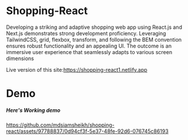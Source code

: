 # Shopping-React

Developing a striking and adaptive shopping web app using React.js and Next.js demonstrates strong development proficiency. Leveraging TailwindCSS, grid, flexbox, transform, and following the BEM convention ensures robust functionality and an appealing UI. The outcome is an immersive user experience that seamlessly adapts to various screen dimensions


Live version of this site:https://shopping-react1.netlify.app

# Demo

##### Here's Working demo


https://github.com/mdsiamsheikh/shopping-react/assets/97788837/0d94cf3f-5e37-48fe-92d6-076745c86193

